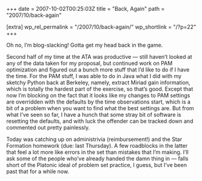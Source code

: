 +++
date = 2007-10-02T00:25:03Z
title = "Back, Again"
path = "2007/10/back-again"

[extra]
wp_rel_permalink = "/2007/10/back-again/"
wp_shortlink = "/?p=22"
+++

Oh no, I’m blog-slacking! Gotta get my head back in the game.

Second half of my time at the ATA was productive — still haven’t looked at any
of the data taken for my proposal, but continued work on PAM optimization and
figured out a bunch more stuff that I’d like to do if I have the time. For the
PAM stuff, I was able to do in Java what I did with my sketchy Python back at
Berkeley, namely, extract Miriad gain information, which is totally the
hardest part of the exercise, so that’s good. Except that now I’m blocking on
the fact that it looks like my changes to PAM settings are overridden with the
defaults by the time observations start, which is a bit of a problem when you
want to find what the best settings are. But from what I’ve seen so far, I
have a hunch that some stray bit of software is resetting the defaults, and
with luck the offender can be tracked down and commented out pretty
painlessly.

Today was catching up on administrivia (reimbursement!) and the Star Formation
homework (due: last Thursday). A few roadblocks in the latter that feel a lot
more like errors in the set than mistakes that I’m making. I’ll ask some of
the people who’ve already handed the damn thing in — falls short of the
Platonic ideal of problem set practice, I guess, but I’ve been past that for a
while now.
